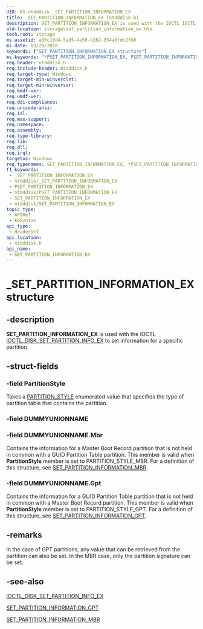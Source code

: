 ```yaml
---
UID: NS:ntdddisk._SET_PARTITION_INFORMATION_EX
title: _SET_PARTITION_INFORMATION_EX (ntdddisk.h)
description: SET_PARTITION_INFORMATION_EX is used with the IOCTL IOCTL_DISK_SET_PARTITION_INFO_EX to set information for a specific partition.
old-location: storage\set_partition_information_ex.htm
tech.root: storage
ms.assetid: a30c10d4-5e85-4a59-b262-054a6fdc2fb8
ms.date: 03/29/2018
keywords: ["SET_PARTITION_INFORMATION_EX structure"]
ms.keywords: "*PSET_PARTITION_INFORMATION_EX, PSET_PARTITION_INFORMATION_EX, PSET_PARTITION_INFORMATION_EX structure pointer [Storage Devices], SET_PARTITION_INFORMATION_EX, SET_PARTITION_INFORMATION_EX structure [Storage Devices], _SET_PARTITION_INFORMATION_EX, ntdddisk/PSET_PARTITION_INFORMATION_EX, ntdddisk/SET_PARTITION_INFORMATION_EX, storage.set_partition_information_ex, structs-disk_5eaa53e2-feaf-404f-a2a8-174ae77bfab5.xml"
req.header: ntdddisk.h
req.include-header: Ntdddisk.h
req.target-type: Windows
req.target-min-winverclnt: 
req.target-min-winversvr: 
req.kmdf-ver: 
req.umdf-ver: 
req.ddi-compliance: 
req.unicode-ansi: 
req.idl: 
req.max-support: 
req.namespace: 
req.assembly: 
req.type-library: 
req.lib: 
req.dll: 
req.irql: 
targetos: Windows
req.typenames: SET_PARTITION_INFORMATION_EX, *PSET_PARTITION_INFORMATION_EX
f1_keywords:
 - _SET_PARTITION_INFORMATION_EX
 - ntdddisk/_SET_PARTITION_INFORMATION_EX
 - PSET_PARTITION_INFORMATION_EX
 - ntdddisk/PSET_PARTITION_INFORMATION_EX
 - SET_PARTITION_INFORMATION_EX
 - ntdddisk/SET_PARTITION_INFORMATION_EX
topic_type:
 - APIRef
 - kbSyntax
api_type:
 - HeaderDef
api_location:
 - ntdddisk.h
api_name:
 - SET_PARTITION_INFORMATION_EX
---
```


# _SET_PARTITION_INFORMATION_EX structure


## -description

<b>SET_PARTITION_INFORMATION_EX</b> is used with the IOCTL <a href="https://docs.microsoft.com/windows-hardware/drivers/ddi/ntdddisk/ni-ntdddisk-ioctl_disk_set_partition_info_ex">IOCTL_DISK_SET_PARTITION_INFO_EX</a> to set information for a specific partition.

## -struct-fields

### -field PartitionStyle

Takes a <a href="https://docs.microsoft.com/previous-versions/windows/hardware/drivers/ff563773(v=vs.85)">PARTITION_STYLE</a> enumerated value that specifies the type of partition table that contains the partition.

### -field DUMMYUNIONNAME

### -field DUMMYUNIONNAME.Mbr

Contains the information for a Master Boot Record partition that is not held in common with a GUID Partition Table partition. This member is valid when <b>PartitionStyle</b> member is set to PARTITION_STYLE_MBR. For a definition of this structure, see <a href="https://docs.microsoft.com/previous-versions/windows/hardware/drivers/ff566198(v=vs.85)">SET_PARTITION_INFORMATION_MBR</a>.

### -field DUMMYUNIONNAME.Gpt

Contains the information for a GUID Partition Table partition that is not held in common with a Master Boot Record partition. This member is valid when <b>PartitionStyle</b> member is set to PARTITION_STYLE_GPT. For a definition of this structure, see <a href="https://docs.microsoft.com/previous-versions/windows/hardware/drivers/ff566196(v=vs.85)">SET_PARTITION_INFORMATION_GPT</a>.

## -remarks

In the case of GPT partitions, any value that can be retrieved from the partition can also be set. In the MBR case, only the partition signature can be set.

## -see-also

<a href="https://docs.microsoft.com/windows-hardware/drivers/ddi/ntdddisk/ni-ntdddisk-ioctl_disk_set_partition_info_ex">IOCTL_DISK_SET_PARTITION_INFO_EX</a>



<a href="https://docs.microsoft.com/previous-versions/windows/hardware/drivers/ff566196(v=vs.85)">SET_PARTITION_INFORMATION_GPT</a>



<a href="https://docs.microsoft.com/previous-versions/windows/hardware/drivers/ff566198(v=vs.85)">SET_PARTITION_INFORMATION_MBR</a>

